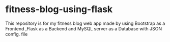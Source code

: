 # fitness-blog-using-flask
This repository is for my fitness blog web app made by using Bootstrap as a Frontend ,Flask as a Backend and MySQL server as a Database with JSON config. file

